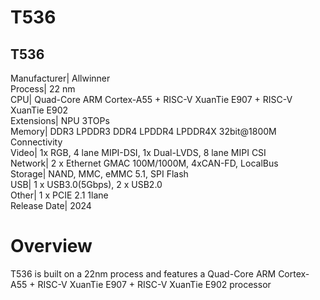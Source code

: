 # T536
T536  
---  
Manufacturer|  Allwinner  
Process|  22 nm  
CPU|  Quad-Core ARM Cortex-A55 + RISC-V XuanTie E907 + RISC-V XuanTie E902  
Extensions|  NPU 3TOPs  
Memory|  DDR3 LPDDR3 DDR4 LPDDR4 LPDDR4X 32bit@1800M  
Connectivity  
Video|  1x RGB, 4 lane MIPI-DSI, 1x Dual-LVDS, 8 lane MIPI CSI  
Network|  2 x Ethernet GMAC 100M/1000M, 4xCAN-FD, LocalBus  
Storage|  NAND, MMC, eMMC 5.1, SPI Flash  
USB|  1 x USB3.0(5Gbps), 2 x USB2.0  
Other|  1 x PCIE 2.1 1lane  
Release Date|  2024  
# Overview
T536 is built on a 22nm process and features a Quad-Core ARM Cortex-A55 + RISC-V XuanTie E907 + RISC-V XuanTie E902 processor
